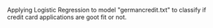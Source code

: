 Applying Logistic Regression to model "germancredit.txt" to classify if credit card applications are goot fit or not.
